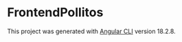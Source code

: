 # FrontendPollitos

This project was generated with [Angular CLI](https://github.com/angular/angular-cli) version 18.2.8.
